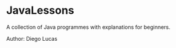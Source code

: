 # JavaLessons
 A collection of Java programmes with explanations for beginners.
 
 Author: Diego Lucas
